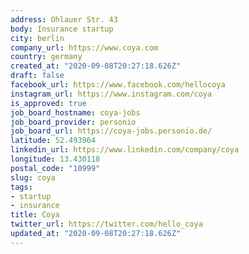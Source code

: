 ```yaml
---
address: Ohlauer Str. 43
body: Insurance startup
city: berlin
company_url: https://www.coya.com
country: germany
created_at: "2020-09-08T20:27:18.626Z"
draft: false
facebook_url: https://www.facebook.com/hellocoya
instagram_url: https://www.instagram.com/coya
is_approved: true
job_board_hostname: coya-jobs
job_board_provider: personio
job_board_url: https://coya-jobs.personio.de/
latitude: 52.493964
linkedin_url: https://www.linkedin.com/company/coya
longitude: 13.430118
postal_code: "10999"
slug: coya
tags:
- startup
- insurance
title: Coya
twitter_url: https://twitter.com/hello_coya
updated_at: "2020-09-08T20:27:18.626Z"
---
```


